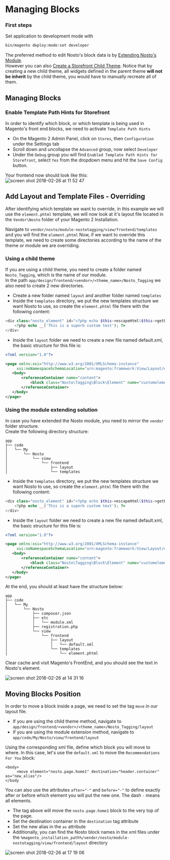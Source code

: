 # Managing Blocks

### First steps

Set application to development mode with

```bash
bin/magento deploy:mode:set developer
```

The preferred method to edit Nosto's block data is by [Extending Nosto's Module](overriding-or-extending-functionalities/).  
 However you can also [Create a Storefront Child Theme](https://github.com/supercid/wiki-docs/tree/bfcad31e54e9c48d9a2ca1df7b28ae4691497212/Create-a-storefront-child-theme.md). Notice that by creating a new child theme, all widgets defined in the parent theme **will not be inherit** by the child theme, you would have to manually recreate all of them.   
  


## Managing Blocks

### Enable Template Path Hints for Storefront

In order to identify which block, or which template is being used in Magento's front end blocks, we need to activate `Template Path Hints`

* On the Magento 2 Admin Panel, click on `Stores`, then `Configuration` under the Settings tab
* Scroll down and uncollapse the `Advanced` group, now select `Developer`
* Under the `Debug` group you will find `Enabled Template Path Hints for Storefront`, select `Yes` from the dropdown menu and hit the `Save Config` button.

Your frontend now should look like this: ![screen shot 2018-02-26 at 11 52 47](https://user-images.githubusercontent.com/2778820/36664059-349c6272-1aec-11e8-9a8e-ecebd0a616d2.png)

## Add Layout and Template Files - Overriding

After identifying which template we want to override, in this example we will use the `element.phtml` template, we will now look at it's layout file located in the `Vendor\Nosto` folder of your Magento 2 Installation.

Navigate to `vendor/nosto/module-nostotagging/view/frontend/templates` and you will find the `element.phtml` Now, if we want to override this template, we need to create some directories according to the name of the theme or module we are overriding.

### Using a child theme

If you are using a child theme, you need to create a folder named `Nosto_Tagging`, which is the name of our module.  
 In the path `app/design/frontend/<vendor>/<theme_name>/Nosto_Tagging` we also need to create 2 new directories.

* Create a new folder named `layout` and another folder named `templates`
* Inside the `templates` directory, we put the new templates structure we want Nosto to use, so create the `element.phtml` file there with the following content:

```php
<div class="nosto_element" id="<?php echo $this->escapeHtml($this->getElementId()); ?>">
    <?php echo __('This is a superb custom text'); ?>
</div>
```

* Inside the `layout` folder we need to create a new file named default.xml, the basic structure for this file is:

```xml
<?xml version="1.0"?>

<page xmlns:xsi="http://www.w3.org/2001/XMLSchema-instance"
     xsi:noNamespaceSchemaLocation="urn:magento:framework:View/Layout/etc/page_configuration.xsd">
   <body>
       <referenceContainer name="content">
           <block class="Nosto\Tagging\Block\Element" name="customelement" template="Nosto_Tagging::element.phtml"></block>
       </referenceContainer>
   </body>
</page>
```


### Using the module extending solution
In case you have extended the Nosto module, you need to mirror the `vendor` folder structure.<br>
Create the following directory structure:
```
app
├── code
│   └── My
│       └── Nosto
│           └── view
│               └── frontend
│                   ├── layout
│                   └── templates
```

* Inside the `templates` directory, we put the new templates structure we want Nosto to use, so create the `element.phtml` file there with the following content:

```php
<div class="nosto_element" id="<?php echo $this->escapeHtml($this->getElementId()); ?>">
    <?php echo __('This is a superb custom text'); ?>
</div>
```

* Inside the `layout` folder we need to create a new file named default.xml, the basic structure for this file is:

```xml
<?xml version="1.0"?>

<page xmlns:xsi="http://www.w3.org/2001/XMLSchema-instance"
     xsi:noNamespaceSchemaLocation="urn:magento:framework:View/Layout/etc/page_configuration.xsd">
   <body>
       <referenceContainer name="content">
           <block class="Nosto\Tagging\Block\Element" name="customelement" template="My_Nosto::element.phtml"></block>
       </referenceContainer>
   </body>
</page>
```

At the end, you should at least have the structure below:
```
app
├── code
│   └── My
│       └── Nosto
│           ├── composer.json
│           ├── etc
│           │   └── module.xml
│           ├── registration.php
│           └── view
│               └── frontend
│                   ├── layout
│                   │   └── default.xml
│                   └── templates
│                       └── element.phtml
```

Clear cache and visit Magento's FrontEnd, and you should see the text in Nosto's element.

![screen shot 2018-02-26 at 14 31 16](https://user-images.githubusercontent.com/2778820/36670715-ca1c7868-1b01-11e8-9c69-e0bed2dfbe3a.png)

## Moving Blocks Position

In order to move a block inside a page, we need to set the tag `move` in our layout file.   


* If you are using the child theme method, navigate to `app/design/frontend/<vendor>/<theme_name>/Nosto_Tagging/layout` 
* If you are using the module extension method, navigate to `app/code/My/Nosto/view/frontend/layout`  

Using the corresponding xml file, define which block you will move to where. In this case, let's use the `default.xml` to move the `Recommendations For You` block:

```markup
<body>
     <move element="nosto.page.home1" destination="header.container" as="new_alias"/>
</body
```

You can also use the attributes `after="-"` and `before="-"` to define exactly after or before which element you will put the new one. The dash `-` means all elements.

* The tag above will move the `nosto.page.home1` block to the very top of the page.
* Set the destination container in the `destination` tag attribute
* Set the new alias in the `as` attribute
* Additionally, you can find the Nosto block names in the xml files under the `%magento_installation_path%/vendor/nosto/module-nostotagging/view/frontend/layout` directory

![screen shot 2018-02-26 at 17 19 06](https://user-images.githubusercontent.com/2778820/36678371-370b9352-1b19-11e8-9de3-6250ea6abf94.png)

